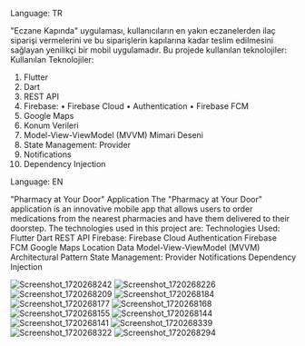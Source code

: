 Language: TR

"Eczane Kapında" uygulaması, kullanıcıların en yakın eczanelerden ilaç siparişi vermelerini ve bu siparişlerin kapılarına
kadar teslim edilmesini sağlayan yenilikçi bir mobil uygulamadır. Bu projede kullanılan teknolojiler:
Kullanılan Teknolojiler:
1. Flutter
2. Dart
3. REST API
4. Firebase:
  • Firebase Cloud
  • Authentication
  • Firebase FCM
5. Google Maps
6. Konum Verileri
7. Model-View-ViewModel (MVVM) Mimari Deseni
8. State Management: Provider
9. Notifications
10. Dependency Injection

Language: EN

"Pharmacy at Your Door" Application
The "Pharmacy at Your Door" application is an innovative mobile app that allows users to order medications from the nearest pharmacies and have them delivered to their doorstep. The technologies used in this project are:
Technologies Used:
Flutter
Dart
REST API
Firebase:
Firebase Cloud
Authentication
Firebase FCM
Google Maps
Location Data
Model-View-ViewModel (MVVM) Architectural Pattern
State Management: Provider
Notifications
Dependency Injection

![Screenshot_1720268242](https://github.com/Ugur-exe/capstone_project--Eczane-Kapinda-/assets/99042859/643b51eb-8397-46b2-83fb-0bb1322951eb)
![Screenshot_1720268226](https://github.com/Ugur-exe/capstone_project--Eczane-Kapinda-/assets/99042859/3de6abc3-e7d8-4f82-aa93-7d528d230de9)
![Screenshot_1720268209](https://github.com/Ugur-exe/capstone_project--Eczane-Kapinda-/assets/99042859/382f0ca0-2cdd-42da-a16b-c3a5d42ae1ec)
![Screenshot_1720268184](https://github.com/Ugur-exe/capstone_project--Eczane-Kapinda-/assets/99042859/07d8dda5-e590-4383-ba7e-00e7868a0de2)
![Screenshot_1720268177](https://github.com/Ugur-exe/capstone_project--Eczane-Kapinda-/assets/99042859/f6bc1185-d730-43f8-8668-769b5a35d089)
![Screenshot_1720268168](https://github.com/Ugur-exe/capstone_project--Eczane-Kapinda-/assets/99042859/f55793a4-1504-4bf4-9de1-04a2803d783d)
![Screenshot_1720268155](https://github.com/Ugur-exe/capstone_project--Eczane-Kapinda-/assets/99042859/4fe4575f-8daf-45e9-864d-22c055b2aeaf)
![Screenshot_1720268144](https://github.com/Ugur-exe/capstone_project--Eczane-Kapinda-/assets/99042859/4f0363e4-7a75-444c-8fd3-5b9349f6cf86)
![Screenshot_1720268141](https://github.com/Ugur-exe/capstone_project--Eczane-Kapinda-/assets/99042859/b5d47428-3999-46a4-999d-55de25666f32)
![Screenshot_1720268339](https://github.com/Ugur-exe/capstone_project--Eczane-Kapinda-/assets/99042859/88d2d283-72e2-4808-8a83-b377f8e7c149)
![Screenshot_1720268322](https://github.com/Ugur-exe/capstone_project--Eczane-Kapinda-/assets/99042859/c471476a-c0bc-46dc-b9cc-5f3fe39f0400)
![Screenshot_1720268294](https://github.com/Ugur-exe/capstone_project--Eczane-Kapinda-/assets/99042859/b681d576-e8b6-43ba-874b-71f917d25569)

